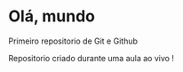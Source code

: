 # Olá, mundo
 Primeiro repositorio de Git e Github

 Repositorio criado durante uma aula ao vivo ! 
